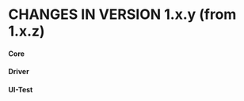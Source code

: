 CHANGES IN VERSION 1.x.y (from 1.x.z)
=====================================

#### Core

#### Driver

#### UI-Test
